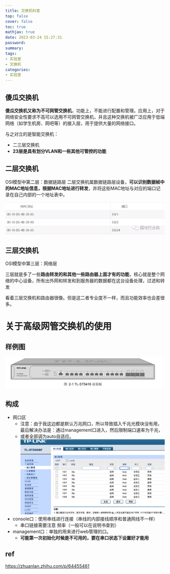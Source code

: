 ```yaml
---
title: 交换机科普
top: false
cover: false
toc: true
mathjax: true
date: 2023-03-24 15:27:31
password:
summary:
tags:
- 实验室
- 交换机
categories:
- 实验室
---
```

## 傻瓜交换机

**傻瓜交换机又称为不可网管交换机**，功能上，不能进行配置和管理。应用上，对于网络安全性要求不高可以选用不可网管交换机，并且这种交换机被广泛应用于低端网络（如学生机房、网吧等）的接入层，用于提供大量的网络接口。

与之对立的是智能交换机：

- 二三层交换机
- **23层是具有划分VLAN和一些其他可管控的功能**


## 二层交换机
OSI模型中第二层：数据链路层
二层交换机属数据链路层设备，**可以识别数据帧中的MAC地址信息，根据MAC地址进行转发**，并将这些MAC地址与对应的端口记录在自己内部的一个地址表中。

![img](https://raw.githubusercontent.com/kengerlwl/kengerlwl.github.io/refs/heads/master/image/31ef45cee04598c98173b1d8cb4cf232/237ed77803ef9df0805f5ed2adc4864c.png)

## 三层交换机

OSI模型中第三层：网络层

三层就是多了一些**路由转发的和其他一些路由器上面才有的功能**，核心就是整个网络的中心设备，所有出外网和转发和到服务器的数据都在这台设备处理，过滤和转发



看着三层交换机和路由器很像。但是这二者专业度不一样，而且功能效率也会差很多。







# 关于高级网管交换机的使用



## 样例图

![refs/heads/master/image-20230324112434669](https://raw.githubusercontent.com/kengerlwl/kengerlwl.github.io/refs/heads/master/image/31ef45cee04598c98173b1d8cb4cf232/6dcf42648b7fe79c768db357a8bd3608.png)



## 构成

- 网口区
  - 注意：由于我这边都是默认万兆网口，所以导致插入千兆光模块没有用，最后解决办法是：通过management口进入，然后限制端口速率为千兆，
  - 或者全部调为auto自适应。![refs/heads/master/image-20230324131713450](https://raw.githubusercontent.com/kengerlwl/kengerlwl.github.io/refs/heads/master/image/31ef45cee04598c98173b1d8cb4cf232/d68113edfd9354c614709fd5bc1ccf82.png)
- console口：使用串线进行连接（串线的内部接线顺序和普通网线不一样）
  - 串口链接需要注意 频率（一般可以在说明书查到）
- management口：单独的用来进行web管理的口。
  - **可能第一次初始化时候是不可用的，要在串口状态下设置好才能用**





## ref

https://zhuanlan.zhihu.com/p/64455461

